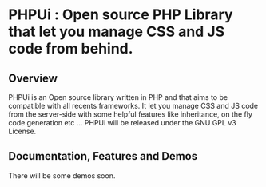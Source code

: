 PHPUi : Open source PHP Library that let you manage CSS and JS code from behind. 
=======================================================

Overview
--------
PHPUi is an Open source library written in PHP and that aims to be compatible with all recents frameworks. It let you manage CSS and JS code from the server-side with some helpful features like inheritance, on the fly code generation etc ...
PHPUi will be released under the GNU GPL v3 License.

Documentation, Features and Demos
---------------------------------
There will be some demos soon.

